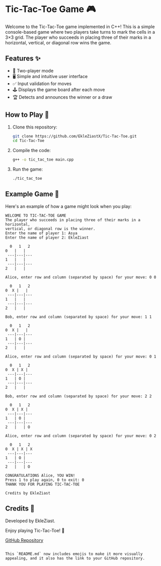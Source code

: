 
# Tic-Tac-Toe Game 🎮

Welcome to the Tic-Tac-Toe game implemented in C++! This is a simple console-based game where two players take turns to mark the cells in a 3×3 grid. The player who succeeds in placing three of their marks in a horizontal, vertical, or diagonal row wins the game.

## Features ✨
- 👥 Two-player mode
- 🖥️ Simple and intuitive user interface
- ✅ Input validation for moves
- 🕹️ Displays the game board after each move
- 🏆 Detects and announces the winner or a draw

## How to Play 🚀
1. Clone this repository:
    ```sh
    git clone https://github.com/EkleZiastX/Tic-Tac-Toe.git
    cd Tic-Tac-Toe
    ```
2. Compile the code:
    ```sh
    g++ -o tic_tac_toe main.cpp
    ```
3. Run the game:
    ```sh
    ./tic_tac_toe
    ```

## Example Game 🎲
Here's an example of how a game might look when you play:

```
WELCOME TO TIC-TAC-TOE GAME
The player who succeeds in placing three of their marks in a horizontal,
vertical, or diagonal row is the winner.
Enter the name of player 1: Asya
Enter the name of player 2: EkleZiast

  0   1   2
0   |   |  
 ---|---|---
1   |   |  
 ---|---|---
2   |   |  

Alice, enter row and column (separated by space) for your move: 0 0

  0   1   2
0  X |   |  
 ---|---|---
1   |   |  
 ---|---|---
2   |   |  

Bob, enter row and column (separated by space) for your move: 1 1

  0   1   2
0  X |   |  
 ---|---|---
1   | O |  
 ---|---|---
2   |   |  

Alice, enter row and column (separated by space) for your move: 0 1

  0   1   2
0  X | X |  
 ---|---|---
1   | O |  
 ---|---|---
2   |   |  

Bob, enter row and column (separated by space) for your move: 2 2

  0   1   2
0  X | X |  
 ---|---|---
1   | O |  
 ---|---|---
2   |   | O

Alice, enter row and column (separated by space) for your move: 0 2

  0   1   2
0  X | X | X
 ---|---|---
1   | O |  
 ---|---|---
2   |   | O

CONGRATULATIONS Alice, YOU WIN!
Press 1 to play again, 0 to exit: 0
THANK YOU FOR PLAYING TIC-TAC-TOE

Credits by EkleZiast
```

## Credits 🌟
Developed by EkleZiast.

Enjoy playing Tic-Tac-Toe! 🎉

[GitHub Repository](https://github.com/EkleZiastX/Tic-Tac-Toe)
```

This `README.md` now includes emojis to make it more visually appealing, and it also has the link to your GitHub repository.
